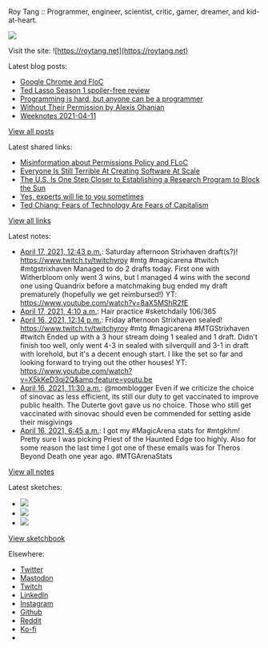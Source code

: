 Roy Tang :: Programmer, engineer, scientist, critic, gamer, dreamer, and kid-at-heart.

![](https://roytang.net/static/img/profile.jpg)

Visit the site: ![https://roytang.net](https://roytang.net)

Latest blog posts:

- [Google Chrome and FloC](https://roytang.net/2021/04/chrome-floc/)
- [Ted Lasso Season 1 spoiler-free review](https://roytang.net/2021/04/ted-lasso-s1/)
- [Programming is hard, but anyone can be a programmer](https://roytang.net/2021/04/programming-is-hard/)
- [Without Their Permission by Alexis Ohanian](https://roytang.net/2021/04/without-their-permission/)
- [Weeknotes 2021-04-11](https://roytang.net/2021/04/weeknotes-2021-04-11/)

[View all posts](https://roytang.net/blog)

Latest shared links:

- [Misinformation about Permissions Policy and FLoC](https://roytang.net/2021/04/misinformation-about-permissions-policy-and-floc/)
- [Everyone Is Still Terrible At Creating Software At Scale](https://roytang.net/2021/04/everyone-is-still-terrible-at-creating-software-at-scale/)
- [The U.S. Is One Step Closer to Establishing a Research Program to Block the Sun](https://roytang.net/2021/04/the-us-is-one-step-closer-to-establishing-a-research-program-to-block-the-sun/)
- [Yes, experts will lie to you sometimes](https://roytang.net/2021/04/yes-experts-will-lie-to-you-sometimes/)
- [Ted Chiang: Fears of Technology Are Fears of Capitalism](https://roytang.net/2021/04/ted-chiang-fears-of-technology-are-fears-of-capitalism/)

[View all links](https://roytang.net/links)

Latest notes:

- [April 17, 2021, 12:43 p.m.](https://roytang.net/2021/04/1383279982311399434/): Saturday afternoon Strixhaven draft(s?)! https://www.twitch.tv/twitchyroy #mtg #magicarena #twitch #mtgstrixhaven Managed to do 2 drafts today. First one with Witherbloom only went 3 wins, but I managed 4 wins with the second one using Quandrix before a matchmaking bug ended my draft prematurely (hopefully we get reimbursed!) YT: https://www.youtube.com/watch?v=8aX5MShR2fE
- [April 17, 2021, 4:10 a.m.](https://roytang.net/2021/04/1383150746334466051/): Hair practice #sketchdaily 106/365
- [April 16, 2021, 12:14 p.m.](https://roytang.net/2021/04/1382910148306427907/): Friday afternoon Strixhaven sealed! https://www.twitch.tv/twitchyroy #mtg #magicarena #MTGStrixhaven #twitch Ended up with a 3 hour stream doing 1 sealed and 1 draft. Didn&#x27;t finish too well, only went 4-3 in sealed with silverquill and 3-1 in draft with lorehold, but it&#x27;s a decent enough start. I like the set so far and looking forward to trying out the other houses! YT: https://www.youtube.com/watch?v=X5kKeD3qj2Q&amp;feature=youtu.be
- [April 16, 2021, 11:30 a.m.](https://roytang.net/2021/04/1382899175189221378/): @momblogger Even if we criticize the choice of sinovac as less efficient, its still our duty to get vaccinated to improve public health. The Duterte govt gave us no choice. Those who still get vaccinated with sinovac should even be commended for setting aside their misgivings
- [April 16, 2021, 6:45 a.m.](https://roytang.net/2021/04/1382827402338848769/): I got my #MagicArena stats for #mtgkhm! Pretty sure I was picking Priest of the Haunted Edge too highly. Also for some reason the last time I got one of these emails was for Theros Beyond Death one year ago. #MTGArenaStats

[View all notes](https://roytang.net/notes)

Latest sketches:


- ![](https://roytang.net/media/cache/49/08/4908965f1b468d46afbf2d45f78f2f66.jpg)
- ![](https://roytang.net/media/cache/52/be/52be1c262c6658c4f435c8b7097501af.jpg)
- ![](https://roytang.net/media/cache/a1/ed/a1ed3ee9f25d30366b5de4e796dd2d41.jpg)

[View sketchbook](https://roytang.net/albums/sketchbook)


Elsewhere:

- [Twitter](https://twitter.com/roytang)
- [Mastodon](https://mastodon.technology/@roytang)
- [Twitch](https://twitch.tv/twitchyroy)
- [LinkedIn](https://www.linkedin.com/in/roytang)
- [Instagram](https://instagram.com/roytang0400)
- [Github](https://github.com/roytang)
- [Reddit](https://reddit.com/u/hungryroy)
- [Ko-fi](https://ko-fi.com/roytang)
- [](mailto:hello@roytang.net)